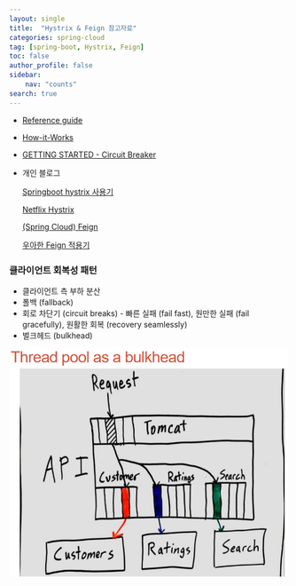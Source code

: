 ```yaml
---
layout: single
title:  "Hystrix & Feign 참고자료"
categories: spring-cloud
tag: [spring-boot, Hystrix, Feign] 
toc: false
author_profile: false
sidebar:
    nav: "counts"
search: true
---
```


- [Reference guide](https://cloud.spring.io/spring-cloud-static/spring-cloud-openfeign/2.2.0.M1/)

- [How-it-Works](https://github.com/Netflix/Hystrix/wiki/How-it-Works)

- [GETTING STARTED - Circuit Breaker](https://spring.io/guides/gs/circuit-breaker/)

- 개인 블로그

  [Springboot hystrix 사용기](https://jeong-pro.tistory.com/183)

  [Netflix Hystrix](https://multifrontgarden.tistory.com/238)

  [(Spring Cloud) Feign](https://supawer0728.github.io/2018/03/11/Spring-Cloud-Feign/)

  [우아한 Feign 적용기](http://woowabros.github.io/experience/2019/05/29/feign.html)


### 클라이언트 회복성 패턴

- 클라이언트 측 부하 분산
- 폴백 (fallback)
- 회로 차단기 (circuit breaks) - 빠른 실패 (fail fast), 원만한 실패 (fail gracefully), 원활한 회복 (recovery seamlessly)
- 벌크헤드 (bulkhead)

![Hystrix bulkhead](/images/Hystrix-bulkhead.png)
